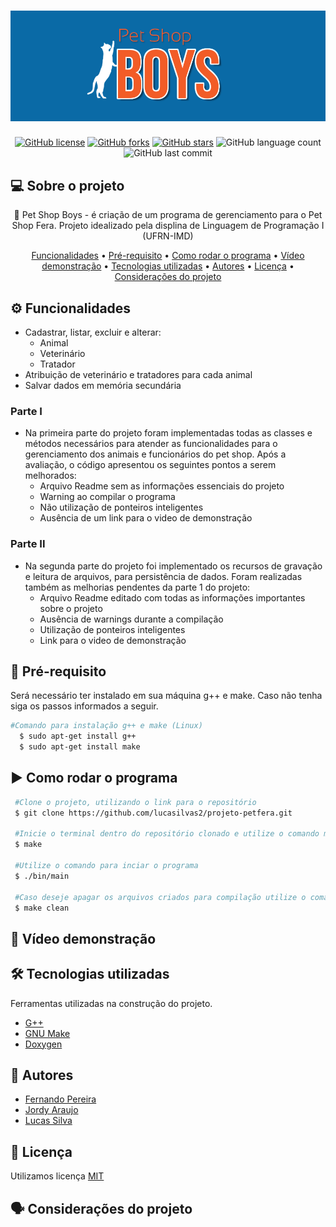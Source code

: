 <h1 align="center">
  <img alt="PetShopBoys" title="#PetShopBoys" src="https://github.com/lucasilvas2/projeto-petfera/blob/main/img/petshop1.png?raw=true">
</h1>
<p align="center">
  <a href="https://github.com/lucasilvas2/projeto-petfera/blob/main/LICENSE"><img alt="GitHub license" src="https://img.shields.io/github/license/lucasilvas2/projeto-petfera"></a>
  <a href="https://github.com/lucasilvas2/projeto-petfera/network"><img alt="GitHub forks" src="https://img.shields.io/github/forks/lucasilvas2/projeto-petfera?style=social"></a>
  <a href="https://github.com/lucasilvas2/projeto-petfera/stargazers"><img alt="GitHub stars" src="https://img.shields.io/github/stars/lucasilvas2/projeto-petfera?style=social"></a>
  <img alt="GitHub language count" src="https://img.shields.io/github/languages/count/lucasilvas2/projeto-petfera">
  <img alt="GitHub last commit" src="https://img.shields.io/github/last-commit/lucasilvas2/projeto-petfera">
</p>
<p aling="center"> 
</p>

## 💻 Sobre o projeto
<p align="center"> 🐾 Pet Shop Boys - é criação de um programa de gerenciamento para o Pet Shop Fera. Projeto idealizado pela displina de Linguagem de Programação I (UFRN-IMD)</p>

<p align="center">
 <a href="#funcionalidades">Funcionalidades</a> •
 <a href="#pré-requisito">Pré-requisito</a> •
 <a href="#como-rodar-o-programa">Como rodar o programa</a> • 
 <a href="#vídeo-demonstração">Vídeo demonstração</a> •
 <a href="#tecnologias-utilizadas">Tecnologias utilizadas</a> •
 <a href="#autores">Autores</a> •
 <a href="#licença">Licença</a> •
 <a href="#considerações-do-projeto">Considerações do projeto</a> 

</p>

## ⚙️ Funcionalidades
* Cadastrar, listar, excluir e alterar:
    - Animal
    - Veterinário
    - Tratador
 * Atribuição de veterinário e tratadores para cada animal
 * Salvar dados em memória secundária
 ### Parte I
 * Na primeira parte do projeto foram implementadas todas as classes e métodos necessários para atender as funcionalidades para o gerenciamento dos animais e funcionários do pet shop. Após a avaliação, o código apresentou os seguintes pontos a serem melhorados:
    - Arquivo Readme sem as informações essenciais do projeto
    - Warning ao compilar o programa
    - Não utilização de ponteiros inteligentes
    - Ausência de um link para o video de demonstração
 ### Parte II
* Na segunda parte do projeto foi implementado os recursos de gravação e leitura de arquivos, para persistência de dados. Foram realizadas também as melhorias pendentes da parte 1 do projeto:
    - Arquivo Readme editado com todas as informações importantes sobre o projeto
    - Ausência de warnings durante a compilação
    - Utilização de ponteiros inteligentes
    - Link para o video de demonstração

## 🔎 Pré-requisito

Será necessário ter instalado em sua máquina g++ e make. Caso não tenha siga os passos informados a seguir.

  ```bash
  #Comando para instalação g++ e make (Linux)
    $ sudo apt-get install g++
    $ sudo apt-get install make
  ```
 ## ▶️ Como rodar o programa
 ```bash
  #Clone o projeto, utilizando o link para o repositório 
  $ git clone https://github.com/lucasilvas2/projeto-petfera.git
  
  #Inicie o terminal dentro do repositório clonado e utilize o comando make realizar a compilação
  $ make
  
  #Utilize o comando para inciar o programa
  $ ./bin/main
  
  #Caso deseje apagar os arquivos criados para compilação utilize o comando
  $ make clean 
 ```
 ## 📼 Vídeo demonstração
 
 ## 🛠️ Tecnologias utilizadas
 
 Ferramentas utilizadas na construção do projeto.
  
  - [G++](https://gcc.gnu.org/)
  - [GNU Make](http://www.gnu.org/gnu/gnu.html)
  - [Doxygen](https://www.doxygen.nl/index.html)
  
 ## 🤝 Autores
  
  - [Fernando Pereira](https://github.com/fernandocunhapereira)
  - [Jordy Araujo](https://github.com/JordyAraujo)
  - [Lucas Silva](https://github.com/lucasilvas2)
  
 ## 📜 Licença
 
  Utilizamos licença [MIT](https://github.com/lucasilvas2/projeto-petfera/blob/main/LICENSE)
  
 ## 🗣 Considerações do projeto
  
 
  
  





